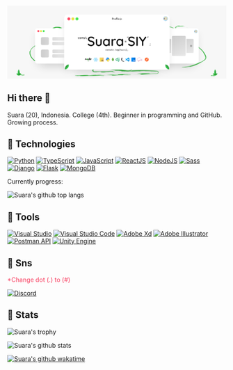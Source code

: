 ![Suara's Banner](images/suara-banner.png)

## Hi there 👋

Suara (20), Indonesia. College (4th). Beginner in programming and GitHub. Growing process.

## 🌱 Technologies

[![Python](http://img.shields.io/badge/-Python-3773A6?style=for-the-badge&logo=python&labelColor=white)](https://www.python.org/)
[![TypeScript](http://img.shields.io/badge/-TypeScript-3178C6?style=for-the-badge&logo=typescript&labelColor=white)](https://www.typescriptlang.org/)
[![JavaScript](http://img.shields.io/badge/-JavaScript-F7DF1E?style=for-the-badge&logo=javascript&labelColor=black)](https://www.javascript.com/)
[![ReactJS](http://img.shields.io/badge/-ReactJS-0DBDF0?style=for-the-badge&logo=react&labelColor=black)](https://reactjs.org/)
[![NodeJS](http://img.shields.io/badge/-NodeJS-58B84E?style=for-the-badge&logo=node.js&labelColor=black)](https://nodejs.org/en/)
[![Sass](http://img.shields.io/badge/-Sass-CD669A?style=for-the-badge&logo=sass&labelColor=white)](https://sass-lang.com/)
[![Django](http://img.shields.io/badge/-Django-2BA977?style=for-the-badge&logo=django)](https://www.djangoproject.com/)
[![Flask](http://img.shields.io/badge/-Flask-FFF?style=for-the-badge&logo=flask&labelColor=black)](https://flask.palletsprojects.com/en/1.1.x/)
[![MongoDB](http://img.shields.io/badge/-MongoDB-49A24C?style=for-the-badge&logo=mongodb&labelColor=white)](https://www.mongodb.com/)

Currently progress:

![Suara's github top langs](https://github-readme-stats.vercel.app/api/top-langs/?username=suarasiy&layout=compact&theme=dracula&hide_border=true)

## 🌱 Tools

[![Visual Studio](http://img.shields.io/badge/-Visual_Studio-5C2D91?style=for-the-badge&logo=Visual-Studio)](https://visualstudio.microsoft.com/)
[![Visual Studio Code](http://img.shields.io/badge/-Visual_Studio_Code-007ACC?style=for-the-badge&logo=Visual-Studio-Code)](https://code.visualstudio.com/)
[![Adobe Xd](http://img.shields.io/badge/-Adobe_Xd-FF61F6?style=for-the-badge&logo=adobe-xd&logoColor=black)](https://www.adobe.com/products/xd.html)
[![Adobe Illustrator](http://img.shields.io/badge/-Adobe_Illustrator-FF9A00?style=for-the-badge&logo=adobe-illustrator&logoColor=black)](https://www.adobe.com/products/illustrator.html)
[![Postman API](http://img.shields.io/badge/-Postman-FF6C37?style=for-the-badge&logo=postman&logoColor=white)](https://www.postman.com/)
[![Unity Engine](http://img.shields.io/badge/-Unity-000?style=for-the-badge&logo=unity&logoColor=white)](https://unity.com/)

## 🌱 Sns

<p style="color: #F95774; font-weight: 500">*Change dot (.) to (#)</p>

[![Discord](http://img.shields.io/badge/-Suara.6359-7289DA?style=for-the-badge&logo=discord&logoColor=white)](https://discord.com/)


## 🌱 Stats

![Suara's trophy](https://github-profile-trophy.vercel.app/?username=suarasiy&theme=dracula&margin-w=15&margin-h=15&column&no-frame=true)

![Suara's github stats](https://github-readme-stats.vercel.app/api?username=suarasiy&show_icons=true&theme=dracula&hide_border=true)

[![Suara's github wakatime](https://github-readme-stats.vercel.app/api/wakatime?username=suarasiy&theme=dracula&hide_border=true&layout=compact)](https://wakatime.com/@suarasiy)
<!-- ## Time -->
<!-- [![Suara's wakatime tracker](https://wakatime.com/badge/github/suarasiy/suarasiy.svg)](https://wakatime.com/badge/github/suarasiy/suarasiy) -->

<!--
**suarasiy/suarasiy** is a ✨ _special_ ✨ repository because its `README.md` (this file) appears on your GitHub profile.

Here are some ideas to get you started:

- 🔭 I’m currently working on ...
- 🌱 I’m currently learning ...
- 👯 I’m looking to collaborate on ...
- 🤔 I’m looking for help with ...
- 💬 Ask me about ...
- 📫 How to reach me: ...
- 😄 Pronouns: ...
- ⚡ Fun fact: ...
-->

